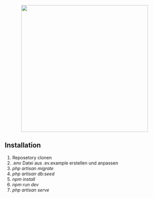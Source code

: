 <p align="center"><a href="https://ursulaschule.de" target="_blank"><img src="https://urs-os.de/iserv/logo/logo.png" width="400"></a></p>

## Installation

1. Reposetory clonen
2. .env Datei aus .ev.example erstellen und anpassen
4. _php artisan migrate_
5. _php artisan db:seed_
6. _npm install_
7. _npm run dev_
8. _php artisan serve_

